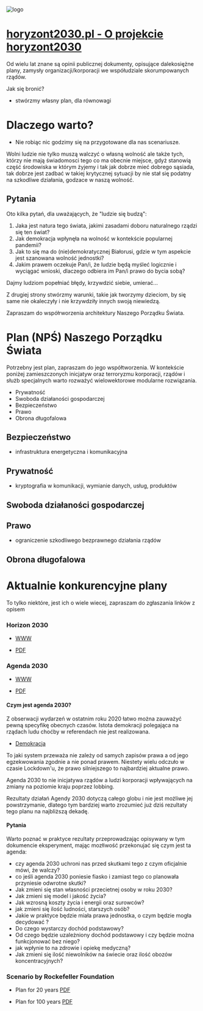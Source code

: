 ![logo](https://logo.horyzont2030.pl/1/cover.png)

# [horyzont2030.pl - O projekcie horyzont2030](https://www.horyzont2030.pl/)

Od wielu lat znane są opinii publicznej dokumenty, opisujące dalekosiężne plany, zamysły organizacji/korporacji we współudziale skorumpowanych rządów.

Jak się bronić?
- stwórzmy własny plan, dla równowagi

# Dlaczego warto?
+ Nie robiąc nic godzimy się na przygotowane dla nas scenariusze.

Wolni ludzie nie tylko muszą walczyć o własną wolność ale także tych, którzy nie mają świadomosci tego co ma obecnie miejsce, gdyż stanowią część środowiska w którym żyjemy i tak jak dobrze mieć dobrego sąsiada, tak dobrze jest zadbać w takiej krytycznej sytuacji by nie stał się podatny na szkodliwe działania, godzace w naszą wolność.

## Pytania

Oto kilka pytań, dla uważających, że "ludzie się budzą":
1. Jaka jest natura tego świata, jakimi zasadami doboru naturalnego rządzi się ten świat?
2. Jak demokracja wpłynęła na wolność w kontekście popularnej pandemii?
3. Jak to się ma do (nie)demokratycznej Białorusi, gdzie w tym aspekcie jest szanowana wolność jednostki?
4. Jakim prawem oczekuje Pan/i, że ludzie będą myśleć logicznie i wyciągać wnioski, dlaczego odbiera im Pan/i prawo do bycia sobą?

Dajmy ludziom popełniać błędy, krzywdzić siebie, umierać...

Z drugiej strony stwórzmy warunki, takie jak tworzymy dzieciom, by się same nie okaleczyły i nie krzywdziły innych swoją niewiedzą.

Zapraszam do współrworzenia architektury Naszego Porządku Świata.


# Plan (NPŚ) Naszego Porządku Świata

Potrzebny jest plan, zapraszam do jego współtworzenia.
W kontekście poniżej zamieszczonych inicjatyw oraz terroryzmu korporacji, rządów i służb specjalnych warto rozważyć wielowektorowe modularne rozwiązania.

+ Prywatność
+ Swoboda działaności gospodarczej
+ Bezpieczeństwo 
+ Prawo
+ Obrona długofalowa




## Bezpieczeństwo

+ infrastruktura energetyczna i komunikacyjna



## Prywatność
+ kryptografia w komunikacji, wymianie danych, usług, produktów


## Swoboda działaności gospodarczej


## Prawo
+ ograniczenie szkodliwego bezprawnego działania rządów


## Obrona długofalowa


# Aktualnie konkurencyjne plany
To tylko niektóre, jest ich o wiele wiecej, zapraszam do zgłaszania linków z opisem

### Horizon 2030

+ [WWW](https://www.eib.org/en/publications/horizon-2030)

+ [PDF](https://www.eib.org/attachments/strategies/horizon_2030_en.pdf)


### Agenda 2030

+ [WWW](https://www.un.org.pl/agenda-2030-rezolucja)

+ [PDF](http://www.unic.un.org.pl/files/164/Agenda%202030_pl_2016_ostateczna.pdf)


#### Czym jest agenda 2030?

Z obserwacji wydarzeń w ostatnim roku 2020 łatwo można zauważyć pewną specyfikę obecnych czasów.
Istota demokracji polegająca na rządach ludu choćby w referendach nie jest realizowana.
+ [Demokracja](https://pl.wikipedia.org/wiki/Demokracja)


To jaki system przeważa nie zależy od samych zapisów prawa a od jego egzekwowania zgodnie a nie ponad prawem.
Niestety wielu odczuło w czasie Lockdown'u, że prawo silniejszego to najbardziej aktualne prawo.

Agenda 2030 to nie inicjatywa rządów a ludzi korporacji wpływających na zmiany na poziomie kraju poprzez lobbing.

Rezultaty działań Agendy 2030 dotyczą całego globu i nie jest możliwe jej powstrzymanie, dlatego tym bardziej warto zrozumieć już dziś rezultaty tego planu na najbliższą dekadę.

#### Pytania

Warto poznać w praktyce rezultaty przeprowadzając opisywany w tym dokumencie eksperyment, mając mozłiwość przekonujać się czym jest ta agenda:
+ czy agenda 2030 uchroni nas przed skutkami tego z czym oficjalnie mówi, że walczy?
+ co jeśli agenda 2030 poniesie fiasko i zamiast tego co planowała przyniesie odwrotne skutki?
+ Jak zmieni się stan własności przecietnej osoby w roku 2030?
+ Jak zmieni się model i jakość życia?
+ Jak wzrosną koszty życia i energii oraz surowców?
+ jak zmieni się ilość ludności, starszych osób?
+ Jakie w praktyce będzie miała prawa jednostka, o czym będzie mogła decydować ?
+ Do czego wystarczy dochód podstawowy?
+ Od czego będzie uzależniony dochód podstawowy i czy będzie można funkcjonować bez niego?
+ jak wpłynie to na zdrowie i opiekę medyczną?
+ Jak zmieni się ilość niewolników na świecie oraz ilość obozów koncentracyjnych?



### Scenario by Rockefeller Foundation

+ Plan for 20 years
[PDF](http://www.nommeraadio.ee/meedia/pdf/RRS/Rockefeller%20Foundation.pdf)

+ Plan for 100 years
[PDF](https://www.rockefellerfoundation.org/wp-content/uploads/1b8843cc-0d4c-4d5e-bf35-4c7b2fbbb63d-the.pdf)
